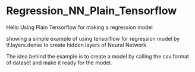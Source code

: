 # Regression_NN_Plain_Tensorflow
Hello
Using Plain Tensorflow for making a regression model

showing a simple example of using tensorflow for regression model by tf.layers.dense to create hidden layers of Neural Network.

The idea behind the example is to create a model by calling the csv format of dataset and make it ready for the model.
